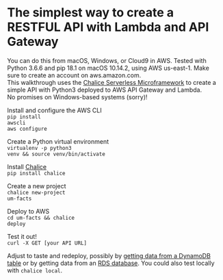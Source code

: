 # The simplest way to create a RESTFUL API with Lambda and API Gateway
You can do this from macOS, Windows, or Cloud9 in AWS. 
Tested with Python 3.6.6 and pip 18.1 on macOS 10.14.2, using AWS us-east-1.
Make sure to create an account on aws.amazon.com.<br>
This walkthrough uses the <a  href="https://github.com/aws/chalice">Chalice Serverless Microframework</a>
to create a simple API with Python3 deployed to AWS API Gateway and Lambda.
<br>
No promises on Windows-based systems (sorry)!

Install and configure the AWS CLI<br>
<code>pip install awscli</code><br>
<code>aws configure</code>

Create a Python virtual environment<br>
<code>virtualenv -p python3 venv && source venv/bin/activate </code>

Install <a href="https://github.com/aws/chalice">Chalice</a><br>
<code>pip install chalice</code>

Create a new project<br>
<code>chalice new-project um-facts</code>

Deploy to AWS<br>
<code>cd um-facts && chalice deploy</code>

Test it out!<br>
<code>curl -X GET [your API URL]</code>

Adjust to taste and redeploy, possibly by <a href="https://github.com/dixonaws/restful_dynamo"> getting data from a DynamoDB table</a> or by
getting data from an <a href="https://github.com/dixonaws/restful_aurora">RDS database</a>.
You could also test locally with <code>chalice local</code>. 




